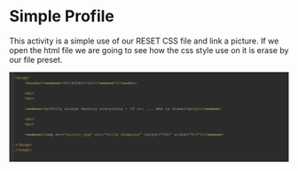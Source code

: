# Simple Profile

This activity is a simple use of our RESET CSS file and link a picture. If we open the html file we are going to see how the css style use on it is erase by our file preset.



![alt text](https://github.com/marioiovanna/animal/blob/master/resetCSS.PNG "Logo Title Text 1")
